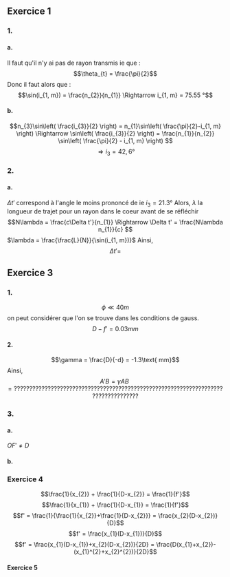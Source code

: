 ## Exercice 1
### 1.
#### a.
Il faut qu'il n'y ai pas de rayon transmis ie que : 
$$\theta_{t} = \frac{\pi}{2}$$
Donc il faut alors que : 
$$\sin(i_{1, m}) = \frac{n_{2}}{n_{1}} \Rightarrow i_{1, m} = 75.55 °$$

#### b.
$$n_{3}\sin\left( \frac{i_{3}}{2} \right) = n_{1}\sin\left( \frac{\pi}{2}-i_{1, m} \right) \Rightarrow \sin\left( \frac{i_{3}}{2} \right) = \frac{n_{1}}{n_{2}} \sin\left( \frac{\pi}{2} - i_{1, m} \right) $$
$$\Rightarrow i_{3} = 42,6°$$

### 2.
#### a.
$\Delta t'$ correspond à l'angle le moins prononcé de ie $i_{3} = 21.3°$ 
Alors, $\lambda$ la longueur de trajet pour un rayon dans le coeur avant de se réfléchir
$$N\lambda =  \frac{c\Delta t'}{n_{1}} \Rightarrow \Delta t' = \frac{N\lambda n_{1}}{c}  $$
$\lambda = \frac{\frac{L}{N}}{\sin(i_{1, m})}$
Ainsi, 
$$\Delta t' = $$




## Exercice 3
### 1.
$$\phi \ll 40 m $$
on peut considérer que l'on se trouve dans les conditions de gauss. 
$$$$
$$D-f' = 0.03 mm$$
#### 2.
$$\gamma = \frac{D}{-d} = -1.3\text{ mm}$$
Ainsi, 
$$A'B = \gamma AB = ???????????????????????????????????????????????????????????????????????????????????$$


### 3.
#### a.
$OF' \neq D$

#### b.



### Exercice 4


$$\frac{1}{x_{2}} + \frac{1}{D-x_{2}} = \frac{1}{f'}$$
$$\frac{1}{x_{1}} + \frac{1}{D-x_{1}} = \frac{1}{f'}$$
$$f' = \frac{1}{\frac{1}{x_{2}}+\frac{1}{D-x_{2}}} = \frac{x_{2}(D-x_{2})}{D}$$
$$f' = \frac{x_{1}(D-x_{1})}{D}$$
$$f' = \frac{x_{1}(D-x_{1})+x_{2}(D-x_{2})}{2D} = \frac{D(x_{1}+x_{2})-(x_{1}^{2}+x_{2}^{2})}{2D}$$

#### Exercice 5
